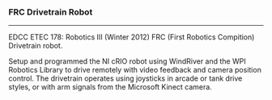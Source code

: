 ### FRC Drivetrain Robot
----

EDCC ETEC 178: Robotics III (Winter 2012)
FRC (First Robotics Compition) Drivetrain robot.

Setup and programmed the NI cRIO robot using WindRiver and the WPI Robotics Library to drive remotely with video feedback and camera position control. The drivetrain operates using joysticks in arcade or tank drive styles, or with arm signals from the Microsoft Kinect camera.